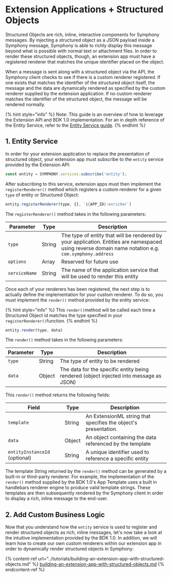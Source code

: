 # Extension Applications + Structured Objects

Structured Objects are rich, inline, interactive components for Symphony messages. By injecting a structured object as a JSON payload inside a Symphony message, Symphony is able to richly display this message beyond what is possible with normal text or attachment files. In order to render these structured objects, though, an extension app must have a registered renderer that matches the unique identifier placed on the object.&#x20;

When a message is sent along with a structured object via the API, the Symphony client checks to see if there is a custom renderer registered. If one exists that matches the identifier of the structured object itself, the message and the data are dynamically rendered as specified by the custom renderer supplied by the extension application. If no custom renderer matches the identifier of the structured object, the message will be rendered normally.

{% hint style="info" %}
Note: This guide is an overview of how to leverage the Extension API and BDK 1.0 implementation. For an in depth reference of the Entity Service, refer to the [Entity Service guide](../overview-of-extension-api/extension-api-services/entity-service/).
{% endhint %}

## 1.  Entity Service

In order for your extension application to replace the presentation of structured object, your extension app must subscribe to the `entity` service provided by the Extension API:

```javascript
const entity = SYMPHONY.services.subscribe('entity');
```

After subscribing to this service, extension apps must then implement the `registerRenderer()` method which registers a custom renderer for a given `type` of entity or Structured Object:

```javascript
entity.registerRenderer(type, {}, `${APP_ID}:enricher`)
```

The `registerRenderer()` method takes in the following parameters:

| Parameter     | Type   | Description                                                                                                                                           |
| ------------- | ------ | ----------------------------------------------------------------------------------------------------------------------------------------------------- |
| `type`        | String | The type of entity that will be rendered by your application.  Entities are namespaced using reverse domain name notation e.g. `com.symphony.address` |
| `options`     | Array  | Reserved for future use                                                                                                                               |
| `serviceName` | String | The name of the application service that will be used to render this entity                                                                           |

Once each of your renderers has been registered, the next step is to actually define the implementation for your custom renderer. To do so, you must implement the `render()` method provided by the entity service:

{% hint style="info" %}
This `render()`method will be called each time a Structured Object id matches the type specified in your `registerRenderer()`function.
{% endhint %}

```javascript
entity.render(type, data)
```

The `render()` method takes in the following parameters:

| Parameter | Type   | Description                                                                            |
| --------- | ------ | -------------------------------------------------------------------------------------- |
| `type`    | String | The type of entity to be rendered                                                      |
| `data`    | Object | The data for the specific entity being rendered (object injected into message as JSON) |

This `render()` method returns the following fields:

| Field                         | Type   | Description                                                     |
| ----------------------------- | ------ | --------------------------------------------------------------- |
| `template`                    | String | An ExtensionML string that specifies the object's presentation. |
| `data`                        | Object | An object containing the data referenced by the template        |
| `entityInstanceId` (optional) | String | A unique identifier used to reference a specific entity         |

The template String returned by the `render()` method can be generated by a built-in or third-party renderer. For example, the implementation of the `render()` method supplied by the BDK 1.0's App Template uses a built in handlebars renderer engine to produce valid template strings. These templates are then subsequently rendered by the Symphony client in order to display a rich, inline message to the end-user.

## 2.  Add Custom Business Logic

Now that you understand how the `entity` service is used to register and render structured objects as rich, inline messages, let's now take a look at the intuitive implementation provided by the BDK 1.0. In addition, we will learn how to create our own custom renderers within our extension app in order to dynamically render structured objects in Symphony:

{% content-ref url="../tutorials/building-an-extension-app-with-structured-objects.md" %}
[building-an-extension-app-with-structured-objects.md](../tutorials/building-an-extension-app-with-structured-objects.md)
{% endcontent-ref %}
